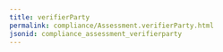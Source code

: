 ```yaml
---
title: verifierParty
permalink: compliance/Assessment.verifierParty.html
jsonid: compliance_assessment_verifierparty
---
```

